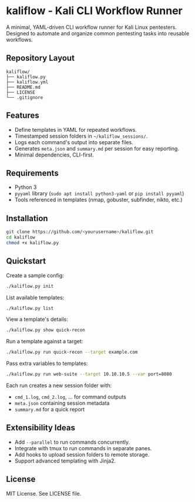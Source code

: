 # kaliflow - Kali CLI Workflow Runner

A minimal, YAML-driven CLI workflow runner for Kali Linux pentesters. Designed to automate and organize common pentesting tasks into reusable workflows.

## Repository Layout

```
kaliflow/
├── kaliflow.py
├── kaliflow.yml
├── README.md
├── LICENSE
└── .gitignore
```

## Features

* Define templates in YAML for repeated workflows.
* Timestamped session folders in `~/kaliflow_sessions/`.
* Logs each command's output into separate files.
* Generates `meta.json` and `summary.md` per session for easy reporting.
* Minimal dependencies, CLI-first.

## Requirements

* Python 3
* `pyyaml` library (`sudo apt install python3-yaml` or `pip install pyyaml`)
* Tools referenced in templates (nmap, gobuster, subfinder, nikto, etc.)

## Installation

```bash
git clone https://github.com/<yourusername>/kaliflow.git
cd kaliflow
chmod +x kaliflow.py
```

## Quickstart

Create a sample config:

```bash
./kaliflow.py init
```

List available templates:

```bash
./kaliflow.py list
```

View a template's details:

```bash
./kaliflow.py show quick-recon
```

Run a template against a target:

```bash
./kaliflow.py run quick-recon --target example.com
```

Pass extra variables to templates:

```bash
./kaliflow.py run web-suite --target 10.10.10.5 --var port=8080
```

Each run creates a new session folder with:

* `cmd_1.log`, `cmd_2.log`, ... for command outputs
* `meta.json` containing session metadata
* `summary.md` for a quick report

## Extensibility Ideas

* Add `--parallel` to run commands concurrently.
* Integrate with tmux to run commands in separate panes.
* Add hooks to upload session folders to remote storage.
* Support advanced templating with Jinja2.

## License

MIT License. See LICENSE file.
